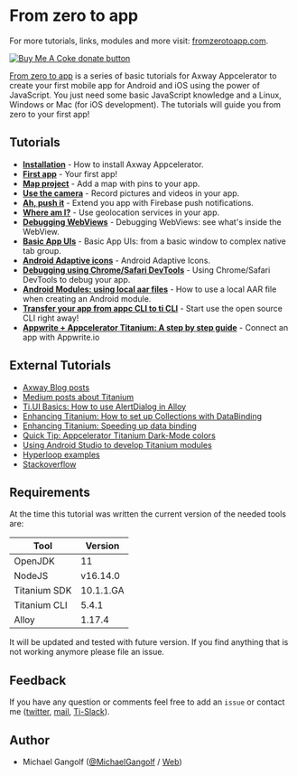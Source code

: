 # From zero to app
For more tutorials, links, modules and more visit: <a href="https://fromzerotoapp.com">fromzerotoapp.com</a>.

<span class="badge-buymeacoffee"><a href="https://www.buymeacoffee.com/miga" title="donate"><img src="https://img.shields.io/badge/buy%20me%20a%20coke-donate-orange.svg" alt="Buy Me A Coke donate button" /></a></span>

<a href="https://fromzerotoapp.com">From zero to app</a> is a series of basic tutorials for Axway Appcelerator to create your first mobile app for Android and iOS using the power of JavaScript. You just need some basic JavaScript knowledge and a Linux, Windows or Mac (for iOS development). The tutorials will guide you from zero to your first app!

## Tutorials
* **[Installation](./installation.md)** - How to install Axway Appcelerator.
* **[First app](./first_app.md)** - Your first app!
* **[Map project](./map_project.md)** - Add a map with pins to your app.
* **[Use the camera](./camera.md)** - Record pictures and videos in your app.
* **[Ah, push it](./push.md)** - Extend you app with Firebase push notifications.
* **[Where am I?](./geolocation.md)** - Use geolocation services in your app.
* **[Debugging WebViews](./debugging_webviews.md)** - Debugging WebViews: see what's inside the WebView.
* **[Basic App UIs](./basic_app_uis.md)** - Basic App UIs: from a basic window to complex native tab group.
* **[Android Adaptive icons](./android_adaptive_icons.md)** - Android Adaptive Icons.
* **[Debugging using Chrome/Safari DevTools](./chrome_safari_devtools.md)** - Using Chrome/Safari DevTools to debug your app.
* **[Android Modules: using local aar files](./android_modules_local_aar.md)** - How to use a local AAR file when creating an Android module.
* **[Transfer your app from appc CLI to ti CLI](./appc_to_ti.md)** - Start use the open source CLI right away!
* **[Appwrite + Appcelerator Titanium: A step by step guide](./appwrite_app.md)** - Connect an app with Appwrite.io


## External Tutorials

* [Axway Blog posts](https://devblog.axway.com/)
* [Medium posts about Titanium](https://medium.com/all-titanium)
* [Ti.UI Basics: How to use AlertDialog in Alloy](https://medium.com/all-titanium/ti-ui-basics-how-to-use-alertdialog-in-alloy-1059c7d70278)
* [Enhancing Titanium: How to set up Collections with DataBinding](https://medium.com/all-titanium/enhancing-titanium-how-to-set-up-collections-with-databinding-39573cd30911)
* [Enhancing Titanium: Speeding up data binding](https://medium.com/all-titanium/enhancing-titanium-speeding-up-data-binding-5adf46f73760)
* [Quick Tip: Appcelerator Titanium Dark-Mode colors](https://dev.to/miga/quick-tip-appcelerator-titanium-dark-mode-colors-1n7g)
* [Using Android Studio to develop Titanium modules](https://dev.to/miga/using-android-studio-to-develop-titanium-modules-2jc4)
* [Hyperloop examples](https://github.com/tidev/hyperloop-examples)
* [Stackoverflow](https://stackoverflow.com/questions/tagged/appcelerator-titanium)


## Requirements
At the time this tutorial was written the current version of the needed tools are:

| Tool | Version |
| --- | --- |
| OpenJDK | 11 |
| NodeJS | v16.14.0 |
| Titanium SDK | 10.1.1.GA |
| Titanium CLI |5.4.1 |
| Alloy | 1.17.4 |

It will be updated and tested with future version. If you find anything that is not working anymore please file an issue.


## Feedback
If you have any question or comments feel free to add an `issue` or contact me ([twitter](https://twitter.com/MichaelGangolf), [mail](miga@migaweb.de), [Ti-Slack](http://tislack.org/)).

## Author
- Michael Gangolf ([@MichaelGangolf](https://twitter.com/MichaelGangolf) / [Web](http://migaweb.de))
